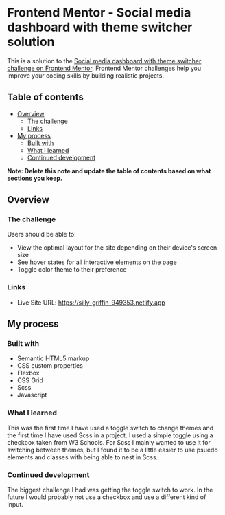 # Frontend Mentor - Social media dashboard with theme switcher solution

This is a solution to the [Social media dashboard with theme switcher challenge on Frontend Mentor](https://www.frontendmentor.io/challenges/social-media-dashboard-with-theme-switcher-6oY8ozp_H). Frontend Mentor challenges help you improve your coding skills by building realistic projects.

## Table of contents

- [Overview](#overview)
  - [The challenge](#the-challenge)
  - [Links](#links)
- [My process](#my-process)
  - [Built with](#built-with)
  - [What I learned](#what-i-learned)
  - [Continued development](#continued-development)

**Note: Delete this note and update the table of contents based on what sections you keep.**

## Overview

### The challenge

Users should be able to:

- View the optimal layout for the site depending on their device's screen size
- See hover states for all interactive elements on the page
- Toggle color theme to their preference

### Links

- Live Site URL: https://silly-griffin-949353.netlify.app

## My process

### Built with

- Semantic HTML5 markup
- CSS custom properties
- Flexbox
- CSS Grid
- Scss
- Javascript

### What I learned

This was the first time I have used a toggle switch to change themes and the first time I have used Scss in a project. I used a simple toggle using a checkbox taken from W3 Schools. For Scss I mainly wanted to use it for switching between themes, but I found it to be a little easier to use psuedo elements and classes with being able to nest in Scss.

### Continued development

The biggest challenge I had was getting the toggle switch to work. In the future I would probably not use a checkbox and use a different kind of input.

